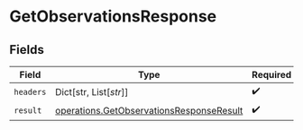 # GetObservationsResponse


## Fields

| Field                                                                                                | Type                                                                                                 | Required                                                                                             | Description                                                                                          |
| ---------------------------------------------------------------------------------------------------- | ---------------------------------------------------------------------------------------------------- | ---------------------------------------------------------------------------------------------------- | ---------------------------------------------------------------------------------------------------- |
| `headers`                                                                                            | Dict[str, List[*str*]]                                                                               | :heavy_check_mark:                                                                                   | N/A                                                                                                  |
| `result`                                                                                             | [operations.GetObservationsResponseResult](../../models/operations/getobservationsresponseresult.md) | :heavy_check_mark:                                                                                   | N/A                                                                                                  |